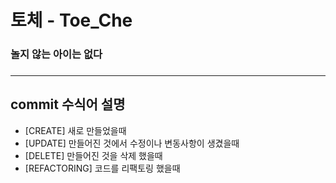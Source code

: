# 토체 - Toe_Che
### 놀지 않는 아이는 없다
### <hr>
## commit 수식어 설명
- [CREATE] 새로 만들었을때
- [UPDATE] 만들어진 것에서 수정이나 변동사항이 생겼을때
- [DELETE] 만들어진 것을 삭제 했을때
- [REFACTORING] 코드를 리팩토링 했을때
